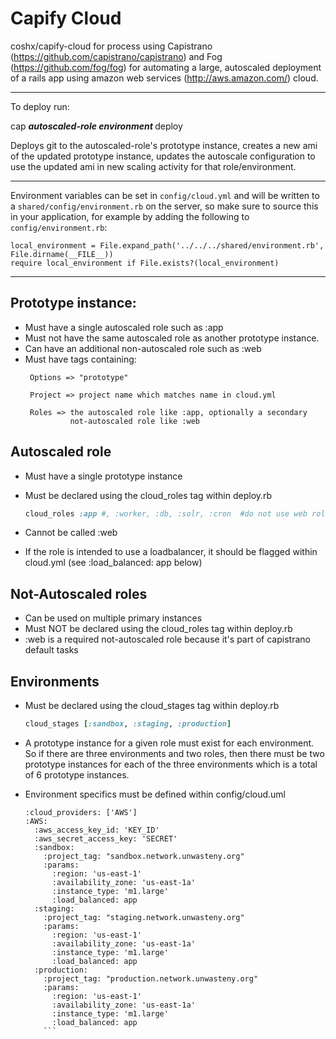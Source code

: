Capify Cloud
====================================================

coshx/capify-cloud for process using Capistrano (https://github.com/capistrano/capistrano) and Fog (https://github.com/fog/fog) for automating a large, autoscaled deployment of a rails app using amazon web services (http://aws.amazon.com/) cloud.


------------------------------

To deploy run: <br>

cap <b><i> autoscaled-role environment </i></b> deploy

Deploys git to the autoscaled-role's prototype instance, creates a new ami of
the updated prototype instance, updates the autoscale configuration to use the
updated ami in new scaling activity for that role/environment.


-----------------------------

Environment variables can be set in `config/cloud.yml` and will be
written to a `shared/config/environment.rb` on the server, so make sure
to source this in your application, for example by adding the following
to `config/environment.rb`:

```
local_environment = File.expand_path('../../../shared/environment.rb', File.dirname(__FILE__))
require local_environment if File.exists?(local_environment)
```
-----------------------------


Prototype instance:
----
- Must have a single autoscaled role such as :app
- Must not have the same autoscaled role as another prototype instance.
- Can have an additional non-autoscaled role such as :web
- Must have tags containing:
   ```
    Options => "prototype"

    Project => project name which matches name in cloud.yml

    Roles => the autoscaled role like :app, optionally a secondary
             not-autoscaled role like :web
   ```

Autoscaled role
----
- Must have a single prototype instance
- Must be declared using the cloud_roles tag within deploy.rb

    ```ruby
	cloud_roles :app #, :worker, :db, :solr, :cron  #do not use web role here.
	```
- Cannot be called :web
- If the role is intended to use a loadbalancer, it should be flagged within
  cloud.yml (see :load_balanced: app below)


Not-Autoscaled roles
---
- Can be used on multiple primary instances
- Must NOT be declared using the cloud_roles tag within deploy.rb
- :web is a required not-autoscaled role because it's part of capistrano
  default tasks


Environments
---

- Must be declared using the cloud_stages tag within deploy.rb

	```ruby
	cloud_stages [:sandbox, :staging, :production]
	```
- A prototype instance for a given role must exist for each environment.  So if
  there are three environments and two roles, then there must be two prototype
  instances for each of the three environments which is a total of 6 prototype
  instances.

- Environment specifics must be defined within config/cloud.uml

	```
	:cloud_providers: ['AWS']
	:AWS:
	  :aws_access_key_id: 'KEY_ID'
	  :aws_secret_access_key: 'SECRET'
	  :sandbox:
	    :project_tag: "sandbox.network.unwasteny.org"
	    :params:
	      :region: 'us-east-1'
	      :availability_zone: 'us-east-1a'
	      :instance_type: 'm1.large'
	      :load_balanced: app
	  :staging:
	    :project_tag: "staging.network.unwasteny.org"
	    :params:
	      :region: 'us-east-1'
	      :availability_zone: 'us-east-1a'
	      :instance_type: 'm1.large'
	      :load_balanced: app
	  :production:
	    :project_tag: "production.network.unwasteny.org"
	    :params:
	      :region: 'us-east-1'
	      :availability_zone: 'us-east-1a'
	      :instance_type: 'm1.large'
	      :load_balanced: app
		```
